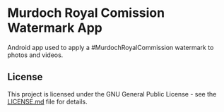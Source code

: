# Murdoch Royal Comission Watermark App
Android app used to apply a #MurdochRoyalCommission watermark to photos and videos.

## License
This project is licensed under the GNU General Public License - see the [LICENSE.md](LICENSE.md) file for details.

